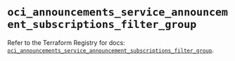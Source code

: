 # `oci_announcements_service_announcement_subscriptions_filter_group`

Refer to the Terraform Registry for docs: [`oci_announcements_service_announcement_subscriptions_filter_group`](https://registry.terraform.io/providers/oracle/oci/6.37.0/docs/resources/announcements_service_announcement_subscriptions_filter_group).
